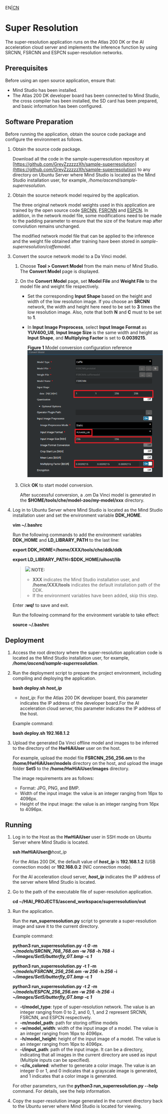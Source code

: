 EN|[CN](README_cn.md)

# Super Resolution<a name="EN-US_TOPIC_0167609394"></a>

The super-resolution application runs on the Atlas 200 DK or the AI acceleration cloud server and implements the inference function by using SRCNN, FSRCNN and ESPCN super-resolution networks.

## Prerequisites<a name="en-us_topic_0182554620_section137245294533"></a>

Before using an open source application, ensure that:

-   Mind Studio  has been installed.
-   The Atlas 200 DK developer board has been connected to  Mind Studio, the cross compiler has been installed, the SD card has been prepared, and basic information has been configured.

## Software Preparation<a name="en-us_topic_0182554620_section181111827718"></a>

Before running the application, obtain the source code package and configure the environment as follows.

1.  Obtain the source code package.

    Download all the code in the sample-superresolution repository at  [https://github.com/GreyZzzzzzXh/sample-superresolution](https://github.com/GreyZzzzzzXh/sample-superresolution)  to any directory on Ubuntu Server where  Mind Studio  is located as the  Mind Studio  installation user, for example,  _/home/ascend/sample-superresolution_.

2.  <a name="en-us_topic_0182554620_li29641938112018"></a>Obtain the source network model required by the application.

    The three original network model weights used in this application are trained by the open source code [SRCNN](http://mmlab.ie.cuhk.edu.hk/projects/SRCNN.html), [FSRCNN](http://mmlab.ie.cuhk.edu.hk/projects/FSRCNN.html) and [ESPCN](https://github.com/wangxuewen99/Super-Resolution/tree/master/ESPCN). In addition, in the network model file, some modifications need to be made to the padding parameter to ensure that the size of the feature map after convolution remains unchanged.

    The modified network model file that can be applied to the inference and the weight file obtained after training have been stored in _sample-superresolution/caffemodel_.

3.  Convert the source network model to a Da Vinci model.
    1.  Choose  **Tool \> Convert Model**  from the main menu of  Mind Studio. The  **Convert Model**  page is displayed.

    2.  On the  **Convert Model**  page, set  **Model File** and  **Weight File**  to the model file and weight file respectively.
        -   Set the corresponding **Input Shape** based on the height and width of the low resolution image. If you choose an **SRCNN** network, the width and height here need to be set to **3** times the low resolution image. Also, note that both **N** and **C** must to be set to **1**.
        
        -   In **Input Image Preprocess**, select **Input Image Format** as **YUV400_U8**, **Input Image Size** is the same width and height as **Input Shape**, and **Multiplying Factor** is set to **0.0039215**.


            **Figure  1** Model conversion configuration reference<a name="en-us_topic_0182554620_fig95695336322"></a>  
            ![](doc/source/img/model-conversion-configuration-reference.png "model-conversion-configuration-reference")


    3.  Click  **OK**  to start model conversion.

        After successful conversion, a .om Da Vinci model is generated in the  **$HOME/tools/che/model-zoo/my-model/xxx**  directory.

4.  Log in to Ubuntu Server where  Mind Studio  is located as the  Mind Studio  installation user and set the environment variable  **DDK\_HOME**.

    **vim \~/.bashrc**

    Run the following commands to add the environment variables  **DDK\_HOME**  and  **LD\_LIBRARY\_PATH**  to the last line:

    **export DDK\_HOME=/home/XXX/tools/che/ddk/ddk**

    **export LD\_LIBRARY\_PATH=$DDK\_HOME/uihost/lib**

    >![](doc/source/img/icon-note.gif) **NOTE:**   
    >-   **XXX**  indicates the  Mind Studio  installation user, and  **/home/XXX/tools**  indicates the default installation path of the DDK.  
    >-   If the environment variables have been added, skip this step.  

    Enter  **:wq!**  to save and exit.

    Run the following command for the environment variable to take effect:

    **source \~/.bashrc**


## Deployment<a name="en-us_topic_0182554620_section18931344873"></a>

1.  Access the root directory where the super-resolution application code is located as the  Mind Studio  installation user, for example,  _**/home/ascend/sample-superresolution**_.

2.  Run the deployment script to prepare the project environment, including compiling and deploying the application.

    **bash deploy.sh  _host\_ip_**

    -   _host\_ip_: For the Atlas 200 DK developer board, this parameter indicates the IP address of the developer board.For the AI acceleration cloud server, this parameter indicates the IP address of the host.

    Example command:

    **bash deploy.sh 192.168.1.2**

3.  Upload the generated Da Vinci offline model and images to be inferred to the directory of the  **HwHiAiUser**  user on the host.

    For example, upload the model file  **FSRCNN_256_256.om**  to the  **/home/HwHiAiUser/models**  directory on the host, and upload the image folder **Set5** to the **/home/HwHiAiUser/images** directory.

    The image requirements are as follows:

    -   Format: JPG, PNG, and BMP.
    -   Width of the input image: the value is an integer ranging from 16px to 4096px.
    -   Height of the input image: the value is an integer ranging from 16px to 4096px.


## Running<a name="en-us_topic_0182554620_section372782554919"></a>

1.  Log in to the Host as the  **HwHiAiUser**  user in SSH mode on Ubuntu Server where  Mind Studio  is located.

    **ssh HwHiAiUser@**_host\_ip_

    For the Atlas 200 DK, the default value of  _**host\_ip**_  is  **192.168.1.2**  \(USB connection mode\) or  **192.168.0.2**  \(NIC connection mode\).

    For the AI acceleration cloud server,  _**host\_ip**_  indicates the IP address of the server where  Mind Studio  is located.

2.  Go to the path of the executable file of super-resolution application.

    **cd \~/HIAI\_PROJECTS/ascend\_workspace/superresolution/out**

3.  Run the application.

    Run the  **run\_superresolution.py**  script to generate a super-resolution image and save it to the current directory.

    Example command:

    **python3 run\_superresolution.py -t _0_ -m _\~/models/SRCNN\_768\_768.om_ -w _768_ -h _768_ -i _\~/images/Set5/butterfly\_GT.bmp_ -c _1_**

    **python3 run\_superresolution.py -t _1_ -m _\~/models/FSRCNN\_256\_256.om_ -w _256_ -h _256_ -i _\~/images/Set5/butterfly\_GT.bmp_ -c _1_**

    **python3 run\_superresolution.py -t _2_ -m _\~/models/ESPCN\_256\_256.om_ -w _256_ -h _256_ -i _\~/images/Set5/butterfly\_GT.bmp_ -c _1_**

    -   **-t/model\_type**: type of super-resolution network. The value is an integer ranging from 0 to 2, and 0, 1, and 2 represent SRCNN, FSRCNN, and ESPCN respectively.
    -   **-m/model\_path**: path for storing offline models
    -   **-w/model\_width**: width of the input image of a model. The value is an integer ranging from 16px to 4096px. 
    -   **-h/model\_height**: height of the input image of a model. The value is an integer ranging from 16px to 4096px. 
    -   **-i/input\_path**: path of the input image. It can be a directory, indicating that all images in the current directory are used as input (Multiple inputs can be specified).
    -   **-c/is\_colored**: whether to generate a color image. The value is an integer 0 or 1, and 0 indicates that a grayscale image is generated, and 1 indicates that a color image is generated.

    For other parameters, run the  **python3 run\_superresolution.py --help**  command. For details, see the help information.

4.  Copy the super-resolution image generated in the current directory back to the Ubuntu server where Mind Studio is located for viewing.


